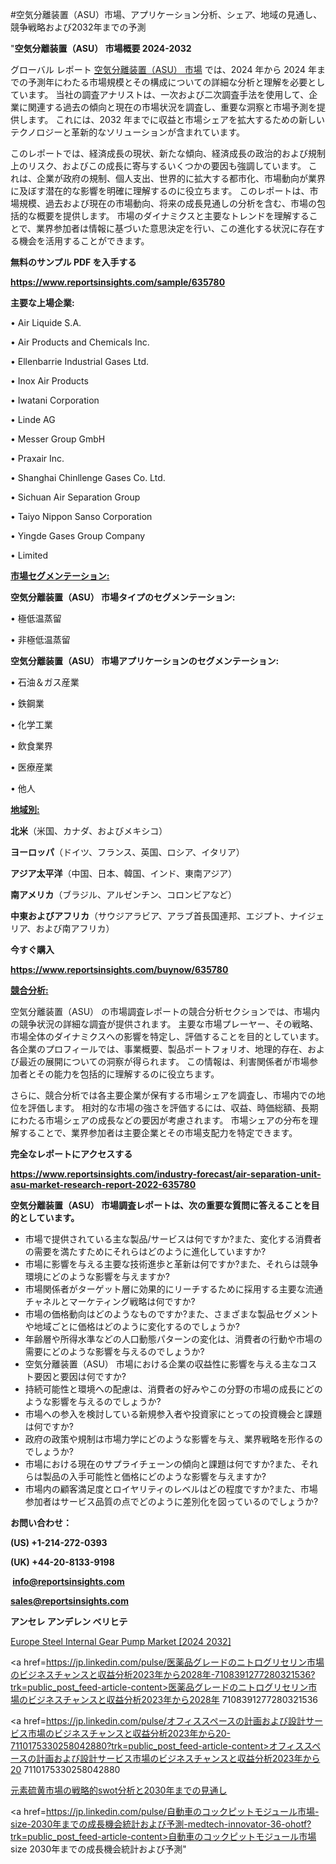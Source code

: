 #空気分離装置（ASU）市場、アプリケーション分析、シェア、地域の見通し、競争戦略および2032年までの予測

"<strong>空気分離装置（ASU） 市場概要 2024-2032</strong>

グローバル レポート <a href=https://www.reportsinsights.com/sample/635780>空気分離装置（ASU） 市場</a> では、2024 年から 2024 年までの予測年にわたる市場規模とその構成についての詳細な分析と理解を必要としています。 当社の調査アナリストは、一次および二次調査手法を使用して、企業に関連する過去の傾向と現在の市場状況を調査し、重要な洞察と市場予測を提供します。 これには、2032 年までに収益と市場シェアを拡大​​するための新しいテクノロジーと革新的なソリューションが含まれています。

このレポートでは、経済成長の現状、新たな傾向、経済成長の政治的および規制上のリスク、およびこの成長に寄与するいくつかの要因も強調しています。 これは、企業が政府の規制、個人支出、世界的に拡大する都市化、市場動向が業界に及ぼす潜在的な影響を明確に理解するのに役立ちます。 このレポートは、市場規模、過去および現在の市場動向、将来の成長見通しの分析を含む、市場の包括的な概要を提供します。 市場のダイナミクスと主要なトレンドを理解することで、業界参加者は情報に基づいた意思決定を行い、この進化する状況に存在する機会を活用することができます。

<strong><b>無料のサンプル PDF を入手する</b></strong>

<a href=https://www.reportsinsights.com/sample/635780><strong><u>https://www.reportsinsights.com/sample/635780</u></strong></a>

<strong>主要な上場企業:</strong>

• Air Liquide S.A. 

• Air Products and Chemicals Inc. 

• Ellenbarrie Industrial Gases Ltd. 

• Inox Air Products 

• Iwatani Corporation 

• Linde AG 

• Messer Group GmbH 

• Praxair Inc. 

• Shanghai Chinllenge Gases Co. Ltd. 

• Sichuan Air Separation Group 

• Taiyo Nippon Sanso Corporation 

• Yingde Gases Group Company

• Limited

<strong><u>市場セグメンテーション</u></strong><strong><u>:</u></strong>

<strong>空気分離装置（ASU） 市場タイプのセグメンテーション:</strong>

• 極低温蒸留

• 非極低温蒸留

<strong>空気分離装置（ASU） 市場アプリケーションのセグメンテーション:</strong>

• 石油＆ガス産業

• 鉄鋼業

• 化学工業

• 飲食業界

• 医療産業

• 他人

<strong><u>地域別</u></strong><strong><u>:</u></strong>

<strong>北米</strong>（米国、カナダ、およびメキシコ）

<strong>ヨーロッパ</strong>（ドイツ、フランス、英国、ロシア、イタリア）

<strong>アジア太平洋</strong>（中国、日本、韓国、インド、東南アジア）

<strong>南アメリカ</strong>（ブラジル、アルゼンチン、コロンビアなど）

<strong>中東およびアフリカ</strong>（サウジアラビア、アラブ首長国連邦、エジプト、ナイジェリア、および南アフリカ）

<strong>今すぐ購入</strong>

<a href=https://www.reportsinsights.com/buynow/635780><strong><u>https://www.reportsinsights.com/buynow/635780</u></strong></a>

<strong><u>競合分析:</u></strong>

空気分離装置（ASU） の市場調査レポートの競合分析セクションでは、市場内の競争状況の詳細な調査が提供されます。 主要な市場プレーヤー、その戦略、市場全体のダイナミクスへの影響を特定し、評価することを目的としています。 各企業のプロフィールでは、事業概要、製品ポートフォリオ、地理的存在、および最近の展開についての洞察が得られます。 この情報は、利害関係者が市場参加者とその能力を包括的に理解するのに役立ちます。

さらに、競合分析では各主要企業が保有する市場シェアを調査し、市場内での地位を評価します。 相対的な市場の強さを評価するには、収益、時価総額、長期にわたる市場シェアの成長などの要因が考慮されます。 市場シェアの分布を理解することで、業界参加者は主要企業とその市場支配力を特定できます。

<strong>完全なレポートにアクセスする</strong>

<a href=https://www.reportsinsights.com/industry-forecast/air-separation-unit-asu-market-research-report-2022-635780><strong><u><b>https://www.reportsinsights.com/industry-forecast/air-separation-unit-asu-market-research-report-2022-635780</b></u></strong></a>

<strong><b>空気分離装置（ASU） 市場調査レポートは、次の重要な質問に答えることを目的としています。</b></strong>
<ul>
  <li>市場で提供されている主な製品/サービスは何ですか?また、変化する消費者の需要を満たすためにそれらはどのように進化していますか?</li>
  <li>市場に影響を与える主要な技術進歩と革新は何ですか?また、それらは競争環境にどのような影響を与えますか?</li>
  <li>市場関係者がターゲット層に効果的にリーチするために採用する主要な流通チャネルとマーケティング戦略は何ですか?</li>
  <li>市場の価格動向はどのようなものですか?また、さまざまな製品セグメントや地域ごとに価格はどのように変化するのでしょうか?</li>
  <li>年齢層や所得水準などの人口動態パターンの変化は、消費者の行動や市場の需要にどのような影響を与えるのでしょうか?</li>
  <li>空気分離装置（ASU） 市場における企業の収益性に影響を与える主なコスト要因と要因は何ですか?</li>
  <li>持続可能性と環境への配慮は、消費者の好みやこの分野の市場の成長にどのような影響を与えるのでしょうか?</li>
  <li>市場への参入を検討している新規参入者や投資家にとっての投資機会と課題は何ですか?</li>
  <li>政府の政策や規制は市場力学にどのような影響を与え、業界戦略を形作るのでしょうか?</li>
  <li>市場における現在のサプライチェーンの傾向と課題は何ですか?また、それらは製品の入手可能性と価格にどのような影響を与えますか?</li>
  <li>市場内の顧客満足度とロイヤリティのレベルはどの程度ですか?また、市場参加者はサービス品質の点でどのように差別化を図っているのでしょうか?</li>
</ul>
<strong>お問い合わせ：</strong>

<strong>(US) +1-214-272-0393</strong>

<strong>(UK) +44-20-8133-9198</strong>

<strong> </strong><a href=info@reportsinsights.com><strong><u>info@reportsinsights.com</u></strong></a>

<a href=sales@reportsinsights.com><strong><u>sales@reportsinsights.com</u></strong></a>

<strong>アンセレ アンデレン ベリヒテ</strong>

<a href=https://www.linkedin.com/pulse/europe-steel-internal-gear-pump-markets-2024-p1fpf/>Europe Steel Internal Gear Pump Market [2024 2032]</a>

<a href=https://jp.linkedin.com/pulse/医薬品グレードのニトログリセリン市場のビジネスチャンスと収益分析2023年から2028年-7108391277280321536?trk=public_post_feed-article-content>医薬品グレードのニトログリセリン市場のビジネスチャンスと収益分析2023年から2028年 7108391277280321536</a>

<a href=https://jp.linkedin.com/pulse/オフィススペースの計画および設計サービス市場のビジネスチャンスと収益分析2023年から20-7110175330258042880?trk=public_post_feed-article-content>オフィススペースの計画および設計サービス市場のビジネスチャンスと収益分析2023年から20 7110175330258042880</a>

<a href=https://www.linkedin.com/pulse/元素硫黄市場の戦略的swot分析と2030年までの見通し-infopulse-daily-360/>元素硫黄市場の戦略的swot分析と2030年までの見通し</a>

<a href=https://jp.linkedin.com/pulse/自動車のコックピットモジュール市場-size-2030年までの成長機会統計および予測-medtech-innovator-36-ohotf?trk=public_post_feed-article-content>自動車のコックピットモジュール市場 size 2030年までの成長機会統計および予測</a>"
